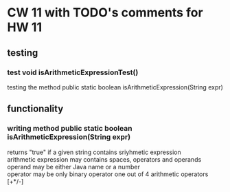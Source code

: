 # CW 11 with TODO's comments for HW 11
## testing
### test void isArithmeticExpressionTest() 
testing the method public static boolean isArithmeticExpression(String expr)
## functionality
### writing method public static boolean isArithmeticExpression(String expr)
returns "true" if a given string contains sriyhmetic expression <br>
arithmetic expression may contains spaces, operators and operands <br>
operand may be either Java name or a number<br>
operator may be only binary operator one out of 4 arithmetic operators [+*/-]<br>
